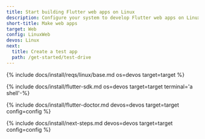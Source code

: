 ```yaml
---
title: Start building Flutter web apps on Linux
description: Configure your system to develop Flutter web apps on Linux.
short-title: Make web apps
target: Web
config: LinuxWeb
devos: Linux
next:
  title: Create a test app
  path: /get-started/test-drive
---
```


{% include docs/install/reqs/linux/base.md os=devos target=target %}

{% include docs/install/flutter-sdk.md os=devos target=target terminal='a shell'-%}

{% include docs/install/flutter-doctor.md devos=devos target=target config=config %}

{% include docs/install/next-steps.md devos=devos target=target config=config %}
